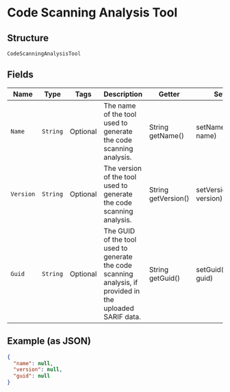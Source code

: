 
# Code Scanning Analysis Tool

## Structure

`CodeScanningAnalysisTool`

## Fields

| Name | Type | Tags | Description | Getter | Setter |
|  --- | --- | --- | --- | --- | --- |
| `Name` | `String` | Optional | The name of the tool used to generate the code scanning analysis. | String getName() | setName(String name) |
| `Version` | `String` | Optional | The version of the tool used to generate the code scanning analysis. | String getVersion() | setVersion(String version) |
| `Guid` | `String` | Optional | The GUID of the tool used to generate the code scanning analysis, if provided in the uploaded SARIF data. | String getGuid() | setGuid(String guid) |

## Example (as JSON)

```json
{
  "name": null,
  "version": null,
  "guid": null
}
```

